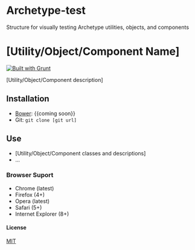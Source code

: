Archetype-test
==============

Structure for visually testing Archetype utilities, objects, and components

# [Utility/Object/Component Name]

[![Built with Grunt](https://cdn.gruntjs.com/builtwith.png)](http://gruntjs.com/)

[Utility/Object/Component description]

## Installation
  * [Bower](http://bower.io): {{coming soon}}
  * Git: `git clone [git url]`

## Use
  * [Utility/Object/Component classes and descriptions]
  * ...

### Browser Suport
  * Chrome (latest)
  * Firefox (4+)
  * Opera (latest)
  * Safari (5+)
  * Internet Explorer (8+)

#### License
[MIT](/LICENSE.md)

